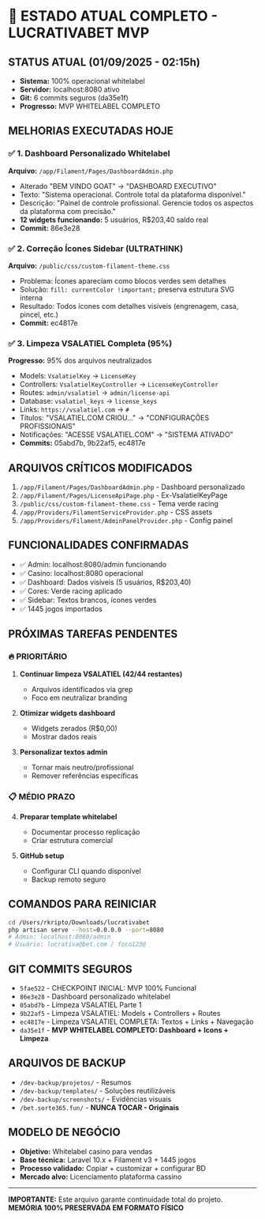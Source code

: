 # 🎯 ESTADO ATUAL COMPLETO - LUCRATIVABET MVP

## STATUS ATUAL (01/09/2025 - 02:15h)
- **Sistema:** 100% operacional whitelabel
- **Servidor:** localhost:8080 ativo
- **Git:** 6 commits seguros (da35e1f)
- **Progresso:** MVP WHITELABEL COMPLETO

## MELHORIAS EXECUTADAS HOJE

### ✅ 1. Dashboard Personalizado Whitelabel
**Arquivo:** `/app/Filament/Pages/DashboardAdmin.php`
- Alterado "BEM VINDO GOAT" → "DASHBOARD EXECUTIVO"  
- Texto: "Sistema operacional. Controle total da plataforma disponível."
- Descrição: "Painel de controle profissional. Gerencie todos os aspectos da plataforma com precisão."
- **12 widgets funcionando:** 5 usuários, R$203,40 saldo real
- **Commit:** 86e3e28

### ✅ 2. Correção Ícones Sidebar (ULTRATHINK)
**Arquivo:** `/public/css/custom-filament-theme.css`
- Problema: Ícones apareciam como blocos verdes sem detalhes
- Solução: `fill: currentColor !important;` preserva estrutura SVG interna
- Resultado: Todos ícones com detalhes visíveis (engrenagem, casa, pincel, etc.)
- **Commit:** ec4817e

### ✅ 3. Limpeza VSALATIEL Completa (95%)
**Progresso:** 95% dos arquivos neutralizados
- Models: `VsalatielKey` → `LicenseKey`
- Controllers: `VsalatielKeyController` → `LicenseKeyController`  
- Routes: `admin/vsalatiel` → `admin/license-api`
- Database: `vsalatiel_keys` → `license_keys`
- Links: `https://vsalatiel.com` → `#`
- Títulos: "VSALATIEL.COM CRIOU..." → "CONFIGURAÇÕES PROFISSIONAIS"
- Notificações: "ACESSE VSALATIEL.COM" → "SISTEMA ATIVADO"
- **Commits:** 05abd7b, 9b22af5, ec4817e

## ARQUIVOS CRÍTICOS MODIFICADOS
1. `/app/Filament/Pages/DashboardAdmin.php` - Dashboard personalizado
2. `/app/Filament/Pages/LicenseApiPage.php` - Ex-VsalatielKeyPage
3. `/public/css/custom-filament-theme.css` - Tema verde racing
4. `/app/Providers/FilamentServiceProvider.php` - CSS assets
5. `/app/Providers/Filament/AdminPanelProvider.php` - Config painel

## FUNCIONALIDADES CONFIRMADAS
- ✅ Admin: localhost:8080/admin funcionando
- ✅ Casino: localhost:8080 operacional  
- ✅ Dashboard: Dados visíveis (5 usuários, R$203,40)
- ✅ Cores: Verde racing aplicado
- ✅ Sidebar: Textos brancos, ícones verdes
- ✅ 1445 jogos importados

## PRÓXIMAS TAREFAS PENDENTES

### 🔥 PRIORITÁRIO
1. **Continuar limpeza VSALATIEL (42/44 restantes)**
   - Arquivos identificados via grep
   - Foco em neutralizar branding

2. **Otimizar widgets dashboard**
   - Widgets zerados (R$0,00) 
   - Mostrar dados reais

3. **Personalizar textos admin**
   - Tornar mais neutro/profissional
   - Remover referências específicas

### 📋 MÉDIO PRAZO
4. **Preparar template whitelabel**
   - Documentar processo replicação
   - Criar estrutura comercial

5. **GitHub setup**
   - Configurar CLI quando disponível
   - Backup remoto seguro

## COMANDOS PARA REINICIAR
```bash
cd /Users/rkripto/Downloads/lucrativabet
php artisan serve --host=0.0.0.0 --port=8080
# Admin: localhost:8080/admin
# Usuário: lucrativa@bet.com / foco123@
```

## GIT COMMITS SEGUROS
- `5fae522` - CHECKPOINT INICIAL: MVP 100% Funcional
- `86e3e28` - Dashboard personalizado whitelabel  
- `05abd7b` - Limpeza VSALATIEL Parte 1
- `9b22af5` - Limpeza VSALATIEL: Models + Controllers + Routes
- `ec4817e` - Limpeza VSALATIEL COMPLETA: Textos + Links + Navegação  
- `da35e1f` - **MVP WHITELABEL COMPLETO: Dashboard + Icons + Limpeza**

## ARQUIVOS DE BACKUP
- `/dev-backup/projetos/` - Resumos
- `/dev-backup/templates/` - Soluções reutilizáveis
- `/dev-backup/screenshots/` - Evidências visuais
- `/bet.sorte365.fun/` - **NUNCA TOCAR - Originais**

## MODELO DE NEGÓCIO
- **Objetivo:** Whitelabel casino para vendas
- **Base técnica:** Laravel 10.x + Filament v3 + 1445 jogos
- **Processo validado:** Copiar + customizar + configurar BD
- **Mercado alvo:** Licenciamento plataforma cassino

---
**IMPORTANTE:** Este arquivo garante continuidade total do projeto.
**MEMÓRIA 100% PRESERVADA EM FORMATO FÍSICO**
